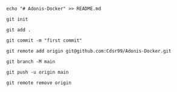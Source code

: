 ```shell
echo "# Adonis-Docker" >> README.md
```

```shell
git init
```

```shell
git add .
```

```shell
git commit -m "first commit"
```

```shell
git remote add origin git@github.com:Cdsr99/Adonis-Docker.git
```

```shell
git branch -M main
```

```shell
git push -u origin main
```

```shell
git remote remove origin
```

